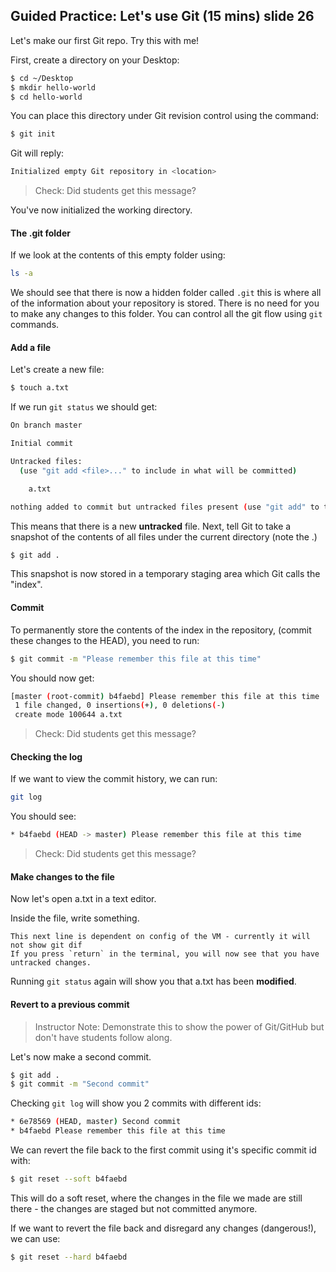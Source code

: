 ## Guided Practice: Let's use Git (15 mins) slide 26

Let's make our first Git repo. Try this with me!

First, create a directory on your Desktop:

```bash
$ cd ~/Desktop
$ mkdir hello-world
$ cd hello-world
```

You can place this directory under Git revision control using the command:

```bash
$ git init
```

Git will reply:

```bash
Initialized empty Git repository in <location>
```

> Check: Did students get this message?

You've now initialized the working directory.

#### The .git folder

If we look at the contents of this empty folder using:

```bash
ls -a
```

We should see that there is now a hidden folder called `.git` this is where all of the information about your repository is stored. There is no need for you to make any changes to this folder. You can control all the git flow using `git` commands.

#### Add a file

Let's create a new file:

```bash
$ touch a.txt
```

If we run `git status` we should get:

```bash
On branch master

Initial commit

Untracked files:
  (use "git add <file>..." to include in what will be committed)

	a.txt

nothing added to commit but untracked files present (use "git add" to track)
```

This means that there is a new **untracked** file. Next, tell Git to take a snapshot of the contents of all files under the current directory (note the .)

```bash
$ git add .
```

This snapshot is now stored in a temporary staging area which Git calls the "index".

#### Commit

To permanently store the contents of the index in the repository, (commit these changes to the HEAD), you need to run:

```bash
$ git commit -m "Please remember this file at this time"
```

You should now get:

```bash
[master (root-commit) b4faebd] Please remember this file at this time
 1 file changed, 0 insertions(+), 0 deletions(-)
 create mode 100644 a.txt
```

> Check: Did students get this message?

#### Checking the log

If we want to view the commit history, we can run:

```bash
git log
```

You should see:

```bash
* b4faebd (HEAD -> master) Please remember this file at this time
```

> Check: Did students get this message?

#### Make changes to the file

Now let's open a.txt in a text editor.

Inside the file, write something.

```
This next line is dependent on config of the VM - currently it will not show git dif
If you press `return` in the terminal, you will now see that you have untracked changes.

```

Running `git status` again will show you that a.txt has been **modified**.

#### Revert to a previous commit

> Instructor Note: Demonstrate this to show the power of Git/GitHub but don't have students follow along.

Let's now make a second commit.

```bash
$ git add .
$ git commit -m "Second commit"
```

Checking `git log` will show you 2 commits with different ids:

```bash
* 6e78569 (HEAD, master) Second commit
* b4faebd Please remember this file at this time
```

We can revert the file back to the first commit using it's specific commit id with:

```bash
$ git reset --soft b4faebd
```

This will do a soft reset, where the changes in the file we made are still there - the changes are staged but not committed anymore.

If we want to revert the file back and disregard any changes (dangerous!), we can use:

```bash
$ git reset --hard b4faebd
```
